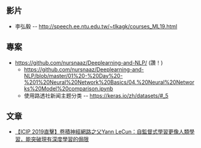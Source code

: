 
## 


## 影片

* 李弘毅 -- http://speech.ee.ntu.edu.tw/~tlkagk/courses_ML19.html

## 專案

* https://github.com/nursnaaz/Deeplearning-and-NLP/ (讚！)
    * https://github.com/nursnaaz/Deeplearning-and-NLP/blob/master/01%20-%20Day%20-%201%20Neural%20Network%20Basics/04.%20Neural%20Networks%20Model%20comparison.ipynb
    * 使用路透社新闻主题分类 --  https://keras.io/zh/datasets/#_5

## 文章

* [【ICIP 2019直擊】卷積神經網路之父Yann LeCun：自監督式學習更像人類學習，能突破現有深度學習的侷限](https://www.ithome.com.tw/news/133264)

